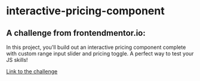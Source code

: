 # interactive-pricing-component

## A challenge from frontendmentor.io: 
In this project, you'll build out an interactive pricing component complete with custom range input slider and pricing toggle. A perfect way to test your JS skills!

[Link to the challenge](https://www.frontendmentor.io/challenges/interactive-pricing-component-t0m8PIyY8)
